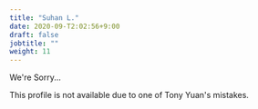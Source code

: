 ```yaml
---
title: "Suhan L."
date: 2020-09-T2:02:56+9:00
draft: false
jobtitle: ""
weight: 11
---
```

We're Sorry...

This profile is not available due to one of Tony Yuan's mistakes.
